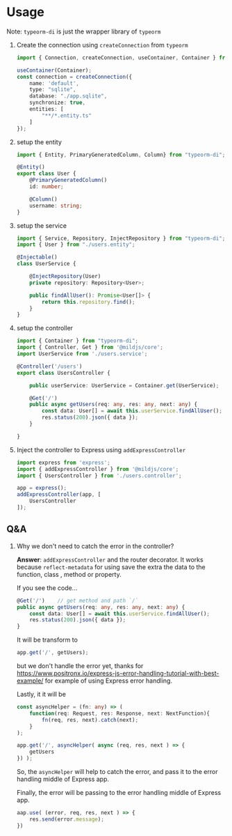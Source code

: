 # Usage

Note: `typeorm-di` is just the wrapper library of `typeorm`


1.  Create the connection using `createConnection` from `typeorm`
    ```typescript
    import { Connection, createConnection, useContainer, Container } from "typeorm-di";

    useContainer(Container);
    const connection = createConnection({
        name: 'default',
        type: "sqlite",
        database: "./app.sqlite",
        synchronize: true,
        entities: [
            "**/*.entity.ts"
        ]
    });
    ```

2. setup the entity 

    ```typescript
    import { Entity, PrimaryGeneratedColumn, Column} from "typeorm-di";

    @Entity()
    export class User {
        @PrimaryGeneratedColumn()
        id: number;

        @Column()
        username: string;
    }
    ```

3. setup the service

    ```typescript
    import { Service, Repository, InjectRepository } from "typeorm-di";
    import { User } from "./users.entity";

    @Injectable()
    class UserService {

        @InjectRepository(User) 
        private repository: Repository<User>;

        public findAllUser(): Promise<User[]> {
            return this.repository.find();
        }
    }
    ```

4. setup the controller

    ```typescript
    import { Container } from "typeorm-di";
    import { Controller, Get } from '@mildjs/core';
    import UserService from './users.service';

    @Controller('/users')
    export class UsersController {

        public userService: UserService = Container.get(UserService);

        @Get('/')
        public async getUsers(req: any, res: any, next: any) {
            const data: User[] = await this.userService.findAllUser();
            res.status(200).json({ data });
        }

    }
    ```

5. Inject the controller to Express using `addExpressController`

    ```typescript
    import express from 'express';
    import { addExpressController } from '@mildjs/core';
    import { UsersController } from './users.controller';

    app = express();
    addExpressController(app, [
        UsersController
    ]);
    ```


## Q&A 

1. Why we don't need to catch the error in the controller?

    **Answer**: `addExpressController` and the router decorator. It works because `reflect-metadata` for using  save the extra the data to the function, class , method or property.

    If you see the code...

    ```typescript
    @Get('/')    // get method and path `/`
    public async getUsers(req: any, res: any, next: any) {
        const data: User[] = await this.userService.findAllUser();
        res.status(200).json({ data });
    }
    ```

    It will be transform to 

    ```typescript
    app.get('/', getUsers);
    ```

    but we don't handle the error yet, thanks for https://www.positronx.io/express-js-error-handling-tutorial-with-best-example/
    for example of using Express error handling.

    Lastly, it it will be

    ```typescript
    const asyncHelper = (fn: any) => (
        function(req: Request, res: Response, next: NextFunction){
            fn(req, res, next).catch(next);
        }
    );

    app.get('/', asyncHelper( async (req, res, next ) => {
        getUsers
    }) );
    ```

    So, the `asyncHelper` will help to catch the error, and pass it to the error handling middle of Express app.

    Finally, the error will be passing to the error handling middle of Express app. 

    ```typescript
    aap.use( (error, req, res, next ) => {
        res.send(error.message);
    })
    ```


